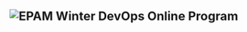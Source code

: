 ## ![EPAM Winter DevOps Online Program](https://training.epam.ua/#!/Home?lang=ua "epam-winter-devops")

